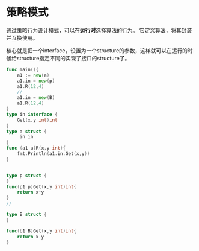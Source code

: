 # 策略模式
通过策略行为设计模式，可以在**运行时**选择算法的行为。 它定义算法，将其封装并互换使用。

核心就是把一个interface，设置为一个structure的参数，这样就可以在运行的时候给structure指定不同的实现了接口的structure了。
```go
func main(){
	a1 := new(a)
	a1.in = new(p)
	a1.R(12,4)
	//
	a1.in = new(B)
	a1.R(12,4)
}
type in interface {
	Get(x,y int)int
}
type a struct {
	 in in
}
func (a1 a)R(x,y int){
	fmt.Println(a1.in.Get(x,y))
}


type p struct {
}
func(p1 p)Get(x,y int)int{
	return x+y
}
//

type B struct {
}

func(b1 B)Get(x,y int)int{
	return x-y
}
```
